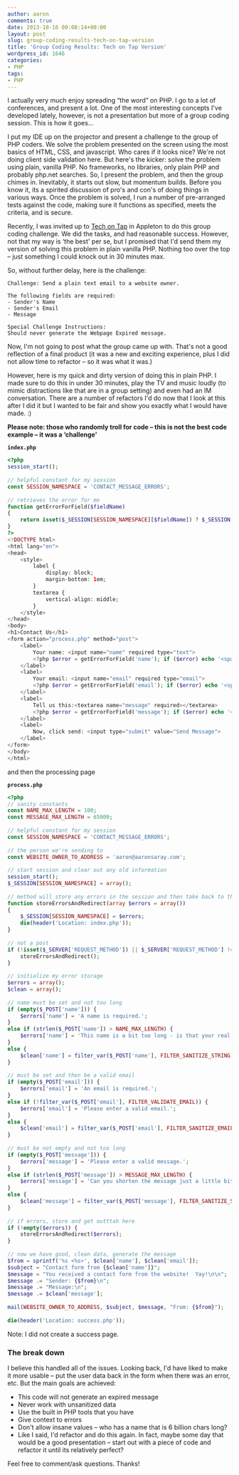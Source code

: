 ```yaml
---
author: aaron
comments: true
date: 2013-10-16 00:08:14+00:00
layout: post
slug: group-coding-results-tech-on-tap-version
title: 'Group Coding Results: Tech on Tap Version'
wordpress_id: 1646
categories:
- PHP
tags:
- PHP
---
```

I actually very much enjoy spreading “the word” on PHP. I go to a lot of conferences, and present a lot. One of the most interesting concepts I've developed lately, however, is not a presentation but more of a group coding session. This is how it goes...

I put my IDE up on the projector and present a challenge to the group of PHP coders. We solve the problem presented on the screen using the most basics of HTML, CSS, and javascript. Who cares if it looks nice? We're not doing client side validation here. But here's the kicker: solve the problem using plain, vanilla PHP. No frameworks, no libraries, only plain PHP and probably php.net searches. So, I present the problem, and then the group chimes in. Inevitably, it starts out slow, but momentum builds. Before you know it, its a spirited discussion of pro's and con's of doing things in various ways. Once the problem is solved, I run a number of pre-arranged tests against the code, making sure it functions as specified, meets the criteria, and is secure.

Recently, I was invited up to [Tech on Tap](http://www.techontap.org/) in Appleton to do this group coding challenge. We did the tasks, and had reasonable success. However, not that my way is ‘the best' per se, but I promised that I'd send them my version of solving this problem in plain vanilla PHP. Nothing too over the top – just something I could knock out in 30 minutes max.

So, without further delay, here is the challenge:

    Challenge: Send a plain text email to a website owner.
     
    The following fields are required:
    - Sender's Name
    - Sender's Email
    - Message
     
    Special Challenge Instructions:
    Should never generate the Webpage Expired message.
    
Now, I'm not going to post what the group came up with. That's not a good reflection of a final product (it was a new and exciting experience, plus I did not allow time to refactor – so it was what it was.)

However, here is my quick and dirty version of doing this in plain PHP. I made sure to do this in under 30 minutes, play the TV and music loudly (to mimic distractions like that are in a group setting) and even had an IM conversation. There are a number of refactors I'd do now that I look at this after I did it but I wanted to be fair and show you exactly what I would have made. :)

**Please note: those who randomly troll for code – this is not the best code example – it was a ‘challenge'**

**`index.php`**
```php
<?php
session_start();
 
// helpful constant for my session
const SESSION_NAMESPACE = 'CONTACT_MESSAGE_ERRORS';
 
// retrieves the error for me
function getErrorForField($fieldName)
{
	return isset($_SESSION[SESSION_NAMESPACE][$fieldName]) ? $_SESSION[SESSION_NAMESPACE][$fieldName] : '';
}
?>
<!DOCTYPE html>
<html lang="en">
<head>
	<style>
		label {
			display: block;
			margin-bottom: 1em;
		}
		textarea {
			vertical-align: middle;
		}
	</style>
</head>
<body>
<h1>Contact Us</h1>
<form action="process.php" method="post">
	<label>
		Your name: <input name="name" required type="text">
		<?php $error = getErrorForField('name'); if ($error) echo '<span class="error">' . $error . '</span>'; ?>
	</label>
	<label>
		Your email: <input name="email" required type="email">
		<?php $error = getErrorForField('email'); if ($error) echo '<span class="error">' . $error . '</span>'; ?>
	</label>
	<label>
		Tell us this:<textarea name="message" required></textarea>
		<?php $error = getErrorForField('message'); if ($error) echo '<span class="error">' . $error . '</span>'; ?>
	</label>
	<label>
		Now, click send: <input type="submit" value="Send Message">
	</label>
</form>
</body>
</html>
```

and then the processing page

**`process.php`**
```php
<?php
// sanity constants
const NAME_MAX_LENGTH = 100;
const MESSAGE_MAX_LENGTH = 65000;
 
// helpful constant for my session
const SESSION_NAMESPACE = 'CONTACT_MESSAGE_ERRORS';
 
// the person we're sending to
const WEBSITE_OWNER_TO_ADDRESS = 'aaron@aaronsaray.com';
 
// start session and clear out any old information
session_start();
$_SESSION[SESSION_NAMESPACE] = array();
 
// method will store any errors in the session and then take back to the processing page
function storeErrorsAndRedirect(array $errors = array())
{
	$_SESSION[SESSION_NAMESPACE] = $errors;
	die(header('Location: index.php'));
}
 
// not a post
if (!isset($_SERVER['REQUEST_METHOD']) || $_SERVER['REQUEST_METHOD'] !== 'POST') {
	storeErrorsAndRedirect();
}
 
// initialize my error storage
$errors = array();
$clean = array();
 
// name must be set and not too long
if (empty($_POST['name'])) {
	$errors['name'] = 'A name is required.';
}
else if (strlen($_POST['name']) > NAME_MAX_LENGTH) {
	$errors['name'] = 'This name is a bit too long - is that your real name?';
}
else {
	$clean['name'] = filter_var($_POST['name'], FILTER_SANITIZE_STRING, FILTER_FLAG_STRIP_LOW);
}
 
// must be set and then be a valid email
if (empty($_POST['email'])) {
	$errors['email'] = 'An email is required.';
}
else if (!filter_var($_POST['email'], FILTER_VALIDATE_EMAIL)) {
	$errors['email'] = 'Please enter a valid email.';
}
else {
	$clean['email'] = filter_var($_POST['email'], FILTER_SANITIZE_EMAIL);
}
 
// must be not empty and not too long
if (empty($_POST['message'])) {
	$errors['message'] = 'Please enter a valid message.';
}
else if (strlen($_POST['message']) > MESSAGE_MAX_LENGTH) {
	$errors['message'] = 'Can you shorten the message just a little bit? Perhaps a phone call would work?';
}
else {
	$clean['message'] = filter_var($_POST['message'], FILTER_SANITIZE_STRING);
}
 
// if errors, store and get outttah here
if (!empty($errors)) {
	storeErrorsAndRedirect($errors);
}
 
// now we have good, clean data, generate the message
$from = sprintf('%s <%s>', $clean['name'], $clean['email']);
$subject = "Contact form from {$clean['name']}";
$message = "You received a contact form from the website!  Yay!\n\n";
$message .= "Sender: {$from}\n";
$message .= "Message:\n";
$message .= $clean['message'];
 
mail(WEBSITE_OWNER_TO_ADDRESS, $subject, $message, "From: {$from}");
 
die(header('Location: success.php'));
```

Note: I did not create a success page.

### The break down

I believe this handled all of the issues. Looking back, I'd have liked to make it more usable – put the user data back in the form when there was an error, etc. But the main goals are achieved:

- This code will not generate an expired message
- Never work with unsanitized data
- Use the built in PHP tools that you have
- Give context to errors
- Don't allow insane values – who has a name that is 6 billion chars long?
- Like I said, I'd refactor and do this again. In fact, maybe some day that would be a good presentation – start out with a piece of code and refactor it until its relatively perfect?

Feel free to comment/ask questions. Thanks!

